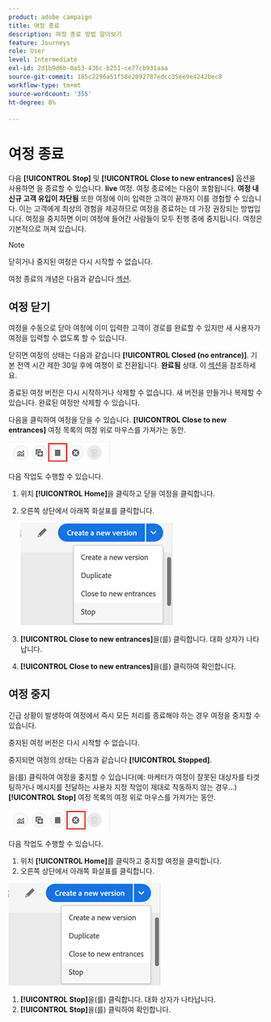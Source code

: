 ```yaml
---
product: adobe campaign
title: 여정 종료
description: 여정 종료 방법 알아보기
feature: Journeys
role: User
level: Intermediate
exl-id: 2d1b9d6b-0a53-436c-b251-ce77cb931aaa
source-git-commit: 185c2296a51f58e2092787edcc35ee9e4242bec8
workflow-type: tm+mt
source-wordcount: '355'
ht-degree: 8%

---
```


# 여정 종료

다음 **[!UICONTROL Stop]** 및 **[!UICONTROL Close to new entrances]** 옵션을 사용하면 을 종료할 수 있습니다. **live** 여정. 여정 종료에는 다음이 포함됩니다. **여정 내 신규 고객 유입이 차단됨** 또한 여정에 이미 입력한 고객이 끝까지 이를 경험할 수 있습니다. 이는 고객에게 최상의 경험을 제공하므로 여정을 종료하는 데 가장 권장되는 방법입니다. 여정을 중지하면 이미 여정에 들어간 사람들이 모두 진행 중에 중지됩니다. 여정은 기본적으로 꺼져 있습니다.

>[!NOTE]
>
>닫히거나 중지된 여정은 다시 시작할 수 없습니다.
>
>여정 종료의 개념은 다음과 같습니다 [섹션](../building-journeys/journey.md#ending_a_journey).

## 여정 닫기

여정을 수동으로 닫아 여정에 이미 입력한 고객이 경로를 완료할 수 있지만 새 사용자가 여정을 입력할 수 없도록 할 수 있습니다.

닫히면 여정의 상태는 다음과 같습니다 **[!UICONTROL Closed (no entrance)]**. 기본 전역 시간 제한 30일 후에 여정이 로 전환됩니다. **완료됨** 상태. 이 [섹션](../building-journeys/changing-properties.md#entrance)을 참조하세요.

종료된 여정 버전은 다시 시작하거나 삭제할 수 없습니다. 새 버전을 만들거나 복제할 수 있습니다. 완료된 여정만 삭제할 수 있습니다.

다음을 클릭하여 여정을 닫을 수 있습니다. **[!UICONTROL Close to new entrances]** 여정 목록의 여정 위로 마우스를 가져가는 동안.

![](../assets/do-not-localize/journey-finish-quick-action.png)

다음 작업도 수행할 수 있습니다.

1. 위치 **[!UICONTROL Home]**&#x200B;을 클릭하고 닫을 여정을 클릭합니다.
1. 오른쪽 상단에서 아래쪽 화살표를 클릭합니다.

   ![](../assets/finish_drop_down_list.png)

1. **[!UICONTROL Close to new entrances]**&#x200B;을(를) 클릭합니다. 대화 상자가 나타납니다.
1. **[!UICONTROL Close to new entrances]**&#x200B;을(를) 클릭하여 확인합니다.

## 여정 중지

긴급 상황이 발생하여 여정에서 즉시 모든 처리를 종료해야 하는 경우 여정을 중지할 수 있습니다.

중지된 여정 버전은 다시 시작할 수 없습니다.

중지되면 여정의 상태는 다음과 같습니다 **[!UICONTROL Stopped]**.

을(를) 클릭하여 여정을 중지할 수 있습니다(예: 마케터가 여정이 잘못된 대상자를 타겟팅하거나 메시지를 전달하는 사용자 지정 작업이 제대로 작동하지 않는 경우...) **[!UICONTROL Stop]** 여정 목록의 여정 위로 마우스를 가져가는 동안.

![](../assets/do-not-localize/journey-stop-quick-action.png)

다음 작업도 수행할 수 있습니다.

1. 위치 **[!UICONTROL Home]**&#x200B;를 클릭하고 중지할 여정을 클릭합니다.
1. 오른쪽 상단에서 아래쪽 화살표를 클릭합니다.

![](../assets/finish_drop_down_list.png)

1. **[!UICONTROL Stop]**&#x200B;을(를) 클릭합니다. 대화 상자가 나타납니다.
1. **[!UICONTROL Stop]**&#x200B;을(를) 클릭하여 확인합니다.
